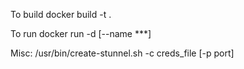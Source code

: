 
To build
   docker build -t <tag> .
   

To run
   docker run -d [--name ***] <tag>


Misc:
   /usr/bin/create-stunnel.sh -c creds_file [-p port]

   